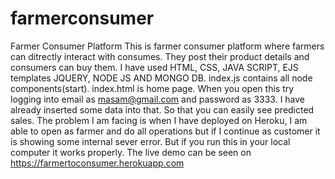 # farmerconsumer
Farmer Consumer Platform
This is farmer consumer platform where farmers can ditrectly interact with consumes. They post their product details and consumers can buy them. 
I have used HTML, CSS, JAVA SCRIPT, EJS templates JQUERY, NODE JS AND MONGO DB.
index.js contains all node components(start).
index.html is home page.
When you open this try logging into email as masam@gmail.com and password as 3333. I have already inserted some data into that. So that you can easily see predicted sales.
The problem I am facing is when I have deployed on Heroku, I am able to open as farmer and do all operations but if I continue as customer it is showing some internal sever error. But if you run this in your local computer it works properly.
The live demo can be seen on https://farmertoconsumer.herokuapp.com
